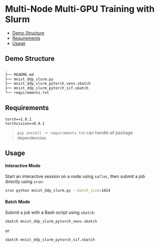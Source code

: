 # Multi-Node Multi-GPU Training with Slurm

* [Demo Structure](https://github.com/yzhang-dev/PyTorch-with-Slurm/tree/main/Tutorials/Multi-Node-Multi-GPU-Training-with-Slurm#demo-structure)
* [Requirements](https://github.com/yzhang-dev/PyTorch-with-Slurm/tree/main/Tutorials/Multi-Node-Multi-GPU-Training-with-Slurm#requirements)
* [Usage](https://github.com/yzhang-dev/PyTorch-with-Slurm/tree/main/Tutorials/Multi-Node-Multi-GPU-Training-with-Slurm#usage)



## Demo Structure

```bash
.
├── README.md
├── mnist_ddp_slurm.py
├── mnist_ddp_slurm_pytorch_venv.sbatch
├── mnist_ddp_slurm_pytorch_sif.sbatch
└── requirements.txt
```



## Requirements

```
torch==1.8.1
torchvision==0.9.1
```



> `pip install -r requirements.txt` can handle all package dependencies.



## Usage

#### Interactive Mode

Start an interactive session on a node using `salloc`, then submit a job directly using `srun`:

```bash
srun python mnist_ddp_slurm.py --batch_size=1024
```



#### Batch Mode

Submit a job with a Bash script using `sbatch`:

```bash
sbatch mnist_ddp_slurm_pytorch_venv.sbatch
```

or

```bash
sbatch mnist_ddp_slurm_pytorch_sif.sbatch
```
